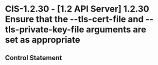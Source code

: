 # CIS-1.2.30 - \[1.2 API Server\] 1.2.30 Ensure that the --tls-cert-file and --tls-private-key-file arguments are set as appropriate

## Control Statement
